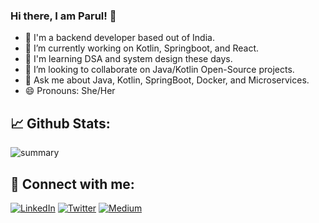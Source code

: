 ### Hi there, I am Parul! 👋

- 🦅 I'm a backend developer based out of India.
- 🌱 I’m currently working on Kotlin, Springboot, and React.
- 📖 I'm learning DSA and system design these days.
- 👯 I’m looking to collaborate on Java/Kotlin Open-Source projects.
- 💬 Ask me about Java, Kotlin, SpringBoot, Docker, and Microservices.
- 😄 Pronouns: She/Her

## 📈 Github Stats:
![summary](https://github-readme-stats.vercel.app/api?username=parulagg27&include_all_commits=true&show_icons=true&theme=dracula&count_private=true&hide=contribs)


## 🤝 Connect with me:
[![LinkedIn](https://img.shields.io/badge/LinkedIn-Connect-blue?logo=linkedin&style=for-the-badge)](https://www.linkedin.com/in/parulagg27/) [![Twitter](https://img.shields.io/badge/Twitter-Follow-blue?logo=twitter&style=for-the-badge)](https://twitter.com/parulagg27) [![Medium](https://img.shields.io/badge/Medium-Follow-%2312100E?logo=medium&style=for-the-badge)](https://medium.com/@parulagg27)

<!--
**parulagg27/parulagg27** is a ✨ _special_ ✨ repository because its `README.md` (this file) appears on your GitHub profile.

Here are some ideas to get you started:

- 🔭 I’m currently working on ...
- 🌱 I’m currently learning ...
- 👯 I’m looking to collaborate on ...
- 🤔 I’m looking for help with ...
- 💬 Ask me about ...
- 📫 How to reach me: ...
- 😄 Pronouns: ...
- ⚡ Fun fact: ...
-->
